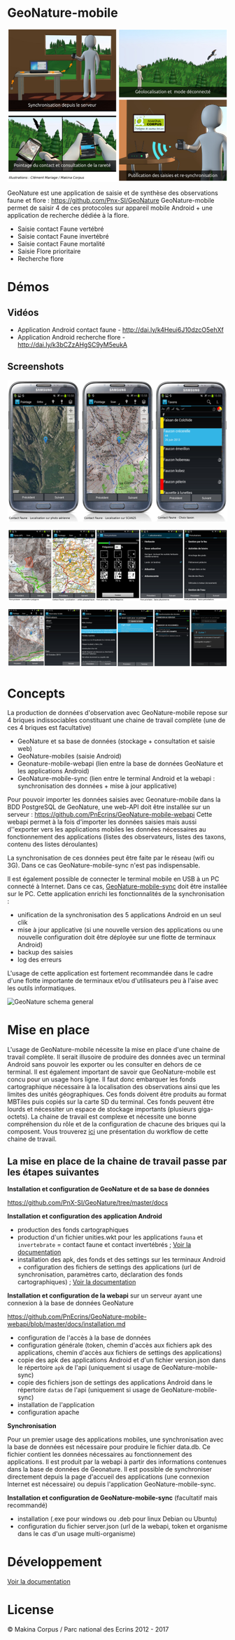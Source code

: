 # GeoNature-mobile

![GeoNature-mobile illustrations](https://raw.githubusercontent.com/PnEcrins/GeoNature-mobile/master/docs/images/illustration-geonature-mobile.jpg)

GeoNature est une application de saisie et de synthèse des observations faune et flore : https://github.com/Pnx-SI/GeoNature
GeoNature-mobile permet de saisir 4 de ces protocoles sur appareil mobile Android + une application de recherche dédiée à la flore.

* Saisie contact Faune vertébré
* Saisie contact Faune invertébré
* Saisie contact Faune mortalité
* Saisie Flore prioritaire
* Recherche flore

Démos
=====

 Vidéos
 ------
* Application Android contact faune - http://dai.ly/k4Heui6J10dzcO5ehXf
* Application Android recherche flore - http://dai.ly/k3bCZzAHgSC9yM5eukA

 Screenshots
 -----------
![GeoNature-mobile screenshot](https://raw.githubusercontent.com/PnEcrins/GeoNature-mobile/master/docs/images/screen-contact-faune-nomade.jpg)

![GeoNature-mobile screenshot 2](https://raw.githubusercontent.com/PnEcrins/GeoNature-mobile/master/docs/images/screen-applis.jpg)

![GeoNature-mobile screenshot 3](https://raw.githubusercontent.com/PnEcrins/GeoNature-mobile/master/docs/images/screen-applis-02.jpg)


Concepts
========

La production de données d'observation avec GeoNature-mobile repose sur 4 briques indissociables constituant une chaine de travail complète (une de ces 4 briques est facultative)

* GeoNature et sa base de données (stockage + consultation et saisie web)
* GeoNature-mobiles (saisie Android)
* Geonature-mobile-webapi (lien entre la base de données GeoNature et les applications Android)
* GeoNature-mobile-sync (lien entre le terminal Android et la webapi : synchronisation des données + mise à jour applicative)


Pour pouvoir importer les données saisies avec Geonature-mobile dans la BDD PostgreSQL de GeoNature, une web-API doit être installée sur un serveur : https://github.com/PnEcrins/GeoNature-mobile-webapi
Cette webapi permet à la fois d'importer les données saisies mais aussi d''exporter vers les applications mobiles les données nécessaires au fonctionnement des applications (listes des observateurs, listes des taxons, contenu des listes déroulantes)

La synchronisation de ces données peut être faite par le réseau (wifi ou 3G). Dans ce cas GeoNature-mobile-sync n'est pas indispensable.

Il est également possible de connecter le terminal mobile en USB à un PC connecté à Internet. Dans ce cas, [GeoNature-mobile-sync](https://github.com/PnEcrins/GeoNature-mobile-sync) doit être installée sur le PC. Cette application enrichi les fonctionnalités de la synchronisation : 
* unification de la synchronisation des 5 applications Android en un seul clik
* mise à jour applicative (si une nouvelle version des applications ou une nouvelle configuration doit être déployée sur une flotte de terminaux Android)
* backup des saisies
* log des erreurs

L'usage de cette application est fortement recommandée dans le cadre d'une flotte importante de terminaux et/ou d'utilisateurs peu à l'aise avec les outils informatiques.

![GeoNature schema general](https://github.com/PnEcrins/GeoNature/raw/master/docs/images/schema-geonature-environnement.jpg)


Mise en place
=============

L'usage de GeoNature-mobile nécessite la mise en place d'une chaine de travail complète. Il serait illusoire de produire des données avec un terminal Android sans pouvoir les exporter ou les consulter en dehors de ce terminal. 
Il est également important de savoir que GeoNature-mobile est concu pour un usage hors ligne. Il faut donc embarquer les fonds cartographique nécessaire à la localisation des observations ainsi que les limites des unités géographiques. Ces fonds doivent être produits au format MBTiles puis copiés sur la carte SD du terminal. Ces fonds peuvent être lourds et nécessiter un espace de stockage importants (plusieurs giga-octets).
La chaine de travail est complexe et nécessite une bonne compréhension du rôle et de la configuration de chacune des briques qui la composent. Vous trouverez [ici](https://github.com/PnEcrins/GeoNature-mobile/blob/develop/docs/workflow-geonature-mobile.doc?raw=true) une présentation du workflow de cette chaine de travail.

La mise en place de la chaine de travail passe par les étapes suivantes
-----------------------------------------------------------------------

**Installation et configuration de GeoNature et de sa base de données**

https://github.com/PnX-SI/GeoNature/tree/master/docs

**Installation et configuration des application Android**



* production des fonds cartographiques
* production d'un fichier unities.wkt pour les applications ``fauna`` et ``invertebrate`` = contact faune et contact invertébrés ; [Voir la documentation](/docs/install/v1.2.0/make_wkt.rst)
* installation des apk, des fonds et des settings sur les terminaux Android + configuration des fichiers de settings des applications (url de synchronisation, paramètres carto, déclaration des fonds cartographiques) ; [Voir la documentation](/docs/install/v1.2.0/installation.rst)

**Installation et configuration de la webapi**  sur un serveur ayant une connexion à la base de données GeoNature

https://github.com/PnEcrins/GeoNature-mobile-webapi/blob/master/docs/installation.md

* configuration de l'accès à la base de données
* configuration générale (token, chemin d'accès aux fichiers apk des applications, chemin d'accès aux fichiers de settings des applications)
* copie des apk des applications Android et d'un fichier version.json dans le répertoire ``apk`` de l'api (uniquement si usage de GeoNature-mobile-sync)
* copie des fichiers json de settings des applications Android dans le répertoire ``datas`` de l'api (uniquement si usage de GeoNature-mobile-sync)
* installation de l'application
* configuration apache

**Synchronisation**

Pour un premier usage des applications mobiles, une synchronisation avec la base de données est nécessaire pour produire le fichier data.db. Ce fichier contient les données nécessaires au fonctionnement des applications. Il est produit par la webapi à partir des informations contenues dans la base de données de Geonature.
Il est possible de synchroniser directement depuis la page d'accueil des applications (une connexion Internet est nécessaire) ou depuis l'application GeoNature-mobile-sync.

**Installation et configuration de GeoNature-mobile-sync** (facultatif mais recommandé)

* installation (.exe pour windows ou .deb pour linux Debian ou Ubuntu)
* configuration du fichier server.json (url de la webapi, token et organisme dans le cas d'un usage multi-organisme)


Développement
=============

[Voir la documentation](/docs/developpement/)


License
=======

&copy; Makina Corpus / Parc national des Ecrins 2012 - 2017
